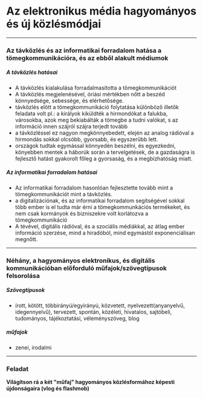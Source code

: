 # Az elektronikus média hagyományos és új közlésmódjai
---

### Az távközlés és az informatikai forradalom hatása a tömegkommunikációra, és az ebből alakult médiumok

##### A távközlés hatásai
- A távközlés kialakulása forradalmasította a tömegkommunikációt
- A távközlés megjelenésével, óriási mértékben nőtt a beszéd könnyedsége, sebessége, és elérhetősége.
- távközlés elött a tömegkommunikáció folytatása különböző illetők feladata volt pl.: a királyok kiküldték a hirmondókat a falukba, városokba, azok meg bekiabálták a tömegbe a tudni valókat, s az információ innen szájról szájra terjedt tovább
- a távközléssel ez nagyon megkönnyebedett, elején az analog rádióval a hirmondás sokkal olcsóbb, gyorsabb, és egyszerűbb lett.
- országok tudtak egymással könnyedén beszélni, és egyezkedni, könyebben mentek a háborúk során a tervelgetések, de a gazdaságra is fejlesztő hatást gyakorolt főleg a gyorsaság, és a megbízhatóság miatt.

##### Az informatikai forradalom hatásai
- Az informatikai forradalom hasonlóan fejlesztette tovább mint a tömegkommunikációt mint a távközlés. 
- a digitalizációnak, és az informatikai forradalom segítségével sokkal több ember is el tudta már érni a tömegkommunkációs termékeket, és nem csak kormányok és bizniszekre volt korlátozva a tömegkommunikáció
- A tévével, digitális rádióval, és a szociális médiákkal, az átlag ember információ szerzése, mind a hiradóból, mind egymástól exponenciálisan megnőtt.

---

### Néhány, a hagyományos elektronikus, és digitális kommunikációban előforduló műfajok/szövegtípusok felsorolása

##### Szövegtípusok
- írott, kötött, többirányú/egyirányú, közvetett, nyelvezett(anyanyelvű, idegennyelvű), tervezett, spontán, közéleti, hivatalos, sajtóbeli, tudományos, tájékoztatási, véleményszöveg, blog

##### műfajok
- zenei, irodalmi

---

### Feladat
**Világítson rá a két "műfaj" hagyományos közlésformához képesti újdonságaira (vlog és flashmob)**